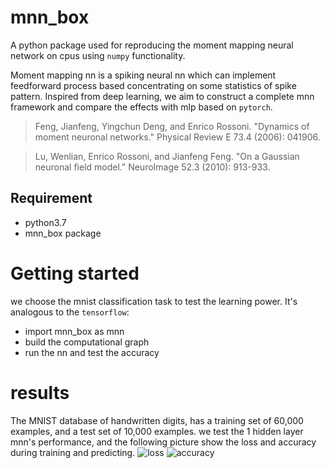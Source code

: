 # mnn_box
A python package used for reproducing the moment mapping neural network on cpus using `numpy` functionality.

Moment mapping nn is a spiking neural nn which can implement feedforward process based  concentrating on 
some statistics of spike pattern. Inspired from deep learning, we aim to construct a complete mnn framework and 
compare the effects with mlp based on `pytorch`.

> Feng, Jianfeng, Yingchun Deng, and Enrico Rossoni. "Dynamics of moment neuronal networks." Physical Review E 73.4 (2006): 041906.

>Lu, Wenlian, Enrico Rossoni, and Jianfeng Feng. "On a Gaussian neuronal field model." NeuroImage 52.3 (2010): 913-933.

## Requirement
- python3.7
- mnn_box package

# Getting started
we choose the mnist classification task to test the learning power. It's analogous 
to the `tensorflow`:
+ import mnn_box as mnn
+ build the computational graph
+ run the nn and test the accuracy

# results
The MNIST database of handwritten digits, has a training set of 60,000 examples,
and a test set of 10,000 examples. we test the 1 hidden layer mnn's performance, and the following 
picture show the loss and accuracy during training and predicting.
![loss](https://github.com/lepodl/mnn_box/raw/master/image/loss.png)
![accuracy](https://github.com/lepodl/mnn_box/raw/master/image/accuracy.png)

